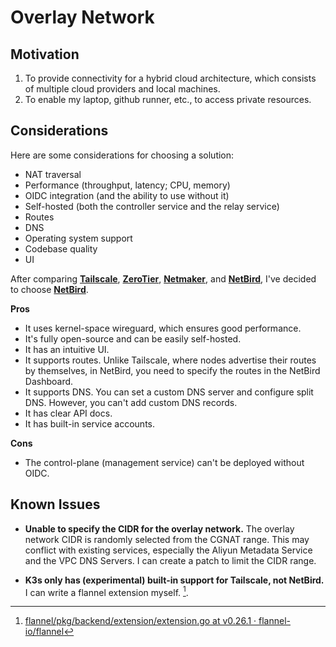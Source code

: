 # Overlay Network

## Motivation

1. To provide connectivity for a hybrid cloud architecture, which consists of multiple cloud providers and local machines.
2. To enable my laptop, github runner, etc., to access private resources.

## Considerations

Here are some considerations for choosing a solution:

- NAT traversal
- Performance (throughput, latency; CPU, memory)
- OIDC integration (and the ability to use without it)
- Self-hosted (both the controller service and the relay service)
- Routes
- DNS
- Operating system support
- Codebase quality
- UI

After comparing **[Tailscale](https://tailscale.com/)**, **[ZeroTier](https://www.zerotier.com/)**,
**[Netmaker](https://netmaker.io/)**, and **[NetBird](https://netbird.io/)**,
I've decided to choose **[NetBird](https://netbird.io/)**.

**Pros**

- It uses kernel-space wireguard, which ensures good performance.
- It's fully open-source and can be easily self-hosted.
- It has an intuitive UI.
- It supports routes. Unlike Tailscale, where nodes advertise their routes by themselves,
  in NetBird, you need to specify the routes in the NetBird Dashboard.
- It supports DNS. You can set a custom DNS server and configure split DNS.
  However, you can't add custom DNS records.
- It has clear API docs.
- It has built-in service accounts.

**Cons**

- The control-plane (management service) can't be deployed without OIDC.

## Known Issues

- **Unable to specify the CIDR for the overlay network.**
  The overlay network CIDR is randomly selected from the CGNAT range.
  This may conflict with existing services,
  especially the Aliyun Metadata Service and the VPC DNS Servers.
  I can create a patch to limit the CIDR range.

- **K3s only has (experimental) built-in support for Tailscale, not NetBird.**
  I can write a flannel extension myself. [^flannel-extension].

[^flannel-extension]: [flannel/pkg/backend/extension/extension.go at v0.26.1 · flannel-io/flannel](https://github.com/flannel-io/flannel/blob/v0.26.1/pkg/backend/extension/extension.go)
